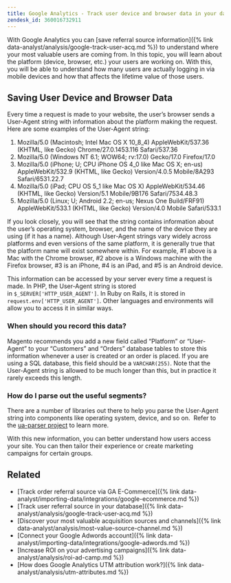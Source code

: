 ```yaml
---
title: Google Analytics - Track user device and browser data in your database
zendesk_id: 360016732911
---
```


With Google Analytics you can [save referral source information]({% link data-analyst/analysis/google-track-user-acq.md %}) to understand where your most valuable users are coming from. In this topic, you will learn about the platform (device, browser, etc.) your users are working on. With this, you will be able to understand how many users are actually logging in via mobile devices and how that affects the lifetime value of those users.

## Saving User Device and Browser Data

Every time a request is made to your website, the user’s browser sends a User-Agent string with information about the platform making the request. Here are some examples of the User-Agent string:

1. Mozilla/5.0 (Macintosh; Intel Mac OS X 10\_8\_4) AppleWebKit/537.36 (KHTML, like Gecko) Chrome/27.0.1453.116 Safari/537.36
2. Mozilla/5.0 (Windows NT 6.1; WOW64; rv:17.0) Gecko/17.0 Firefox/17.0
3. Mozilla/5.0 (iPhone; U; CPU iPhone OS 4\_0 like Mac OS X; en-us) AppleWebKit/532.9 (KHTML, like Gecko) Version/4.0.5 Mobile/8A293 Safari/6531.22.7
4. Mozilla/5.0 (iPad; CPU OS 5\_1 like Mac OS X) AppleWebKit/534.46 (KHTML, like Gecko) Version/5.1 Mobile/9B176 Safari/7534.48.3
5. Mozilla/5.0 (Linux; U; Android 2.2; en-us; Nexus One Build/FRF91) AppleWebKit/533.1 (KHTML, like Gecko) Version/4.0 Mobile Safari/533.1

If you look closely, you will see that the string contains information about the user’s operating system, browser, and the name of the device they are using (if it has a name). Although User-Agent strings vary widely across platforms and even versions of the same platform, it is generally true that the platform name will exist somewhere within. For example, #1 above is a Mac with the Chrome browser, #2 above is a Windows machine with the Firefox browser, #3 is an iPhone, #4 is an iPad, and #5 is an Android device.

This information can be accessed by your server every time a request is made. In PHP, the User-Agent string is stored in `$_SERVER['HTTP_USER_AGENT']`. In Ruby on Rails, it is stored in `request.env['HTTP_USER_AGENT']`. Other languages and environments will allow you to access it in similar ways.

### When should you record this data?

Magento recommends you add a new field called “Platform” or “User-Agent” to your “Customers” and “Orders” database tables to store this information whenever a user is created or an order is placed. If you are using a SQL database, this field should be a `VARCHAR(255)`. Note that the User-Agent string is allowed to be much longer than this, but in practice it rarely exceeds this length.

### How do I parse out the useful segments?

There are a number of libraries out there to help you parse the User-Agent string into components like operating system, device, and so on.  Refer to the [ua-parser project](https://github.com/tobie/ua-parser) to learn more.

With this new information, you can better understand how users access your site. You can then tailor their experience or create marketing campaigns for certain groups.

## Related

*  [Track order referral source via GA E-Commerce]({% link data-analyst/importing-data/integrations/google-ecommerce.md %})
*  [Track user referral source in your database]({% link data-analyst/analysis/google-track-user-acq.md %})
*  [Discover your most valuable acquisition sources and channels]({% link data-analyst/analysis/most-value-source-channel.md %})
*  [Connect your Google Adwords account]({% link data-analyst/importing-data/integrations/google-adwords.md %})
*  [Increase ROI on your advertising campaigns]({% link data-analyst/analysis/roi-ad-camp.md %})
*  [How does Google Analytics UTM attribution work?]({% link data-analyst/analysis/utm-attributes.md %})
